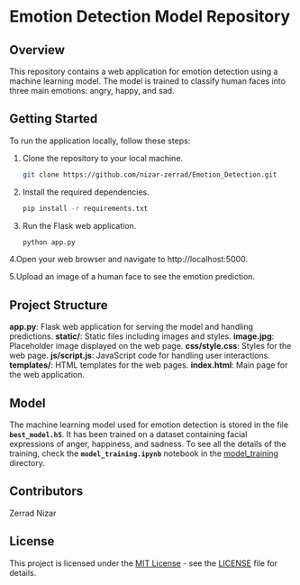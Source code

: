 # Emotion Detection Model Repository

## Overview

This repository contains a web application for emotion detection using a machine learning model. The model is trained to classify human faces into three main emotions: angry, happy, and sad.

## Getting Started

To run the application locally, follow these steps:

1. Clone the repository to your local machine.
   ```bash
   git clone https://github.com/nizar-zerrad/Emotion_Detection.git
   ```
   
2. Install the required dependencies.
   ```bash
   pip install -r requirements.txt
   ```
   
3. Run the Flask web application.
   ```bash
   python app.py
   ```
   
4.Open your web browser and navigate to http://localhost:5000.

5.Upload an image of a human face to see the emotion prediction.

## Project Structure

**app.py**: Flask web application for serving the model and handling predictions.
**static/**: Static files including images and styles.
**image.jpg**: Placeholder image displayed on the web page.
**css/style.css**: Styles for the web page.
**js/script.js**: JavaScript code for handling user interactions.
**templates/**: HTML templates for the web pages.
**index.html**: Main page for the web application.

## Model
The machine learning model used for emotion detection is stored in the file **`best_model.h5`**. It has been trained on a dataset containing facial expressions of anger, happiness, and sadness. To see all the details of the training, check the **`model_training.ipynb`** notebook in the [model_training](model_training) directory.


## Contributors
Zerrad Nizar

## License

This project is licensed under the [MIT License](LICENSE) - see the [LICENSE](LICENSE) file for details.








